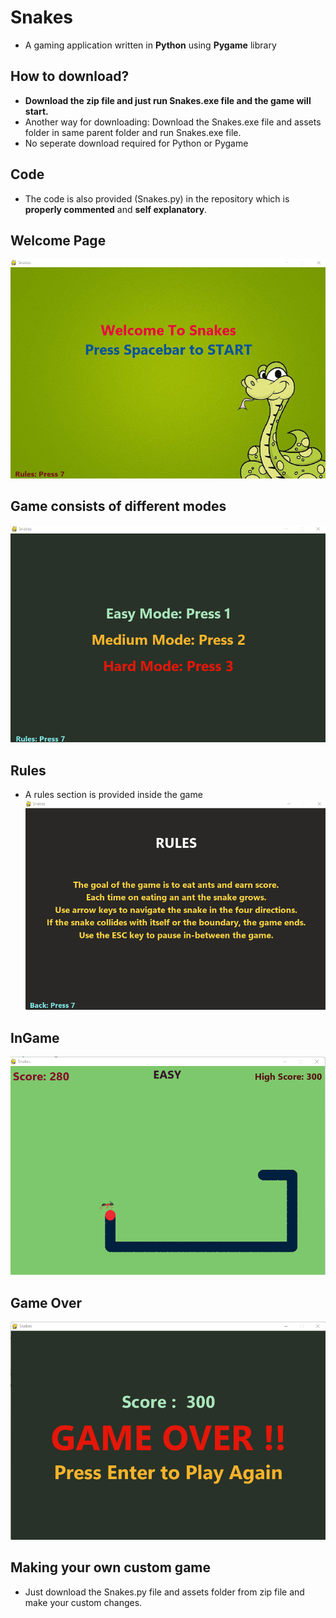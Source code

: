 # Snakes
- A gaming application written in **Python** using **Pygame** library
## How to download?
- **Download the zip file and just run Snakes.exe file and the game will start.**<br/>
- Another way for downloading: Download the Snakes.exe file and assets folder in same parent folder and run Snakes.exe file.
- No seperate download required for Python or Pygame
## Code
- The code is also provided (Snakes.py) in the repository which is **properly commented** and **self explanatory**.
## Welcome Page
![Welcome Image](/Screenshots/Welcome.png)
## Game consists of different modes
![Modes](/Screenshots/Modes.png)
## Rules
- A rules section is provided inside the game
![Rules](/Screenshots/Rules.png)
## InGame
![InGame](/Screenshots/Game_Photo.png)
## Game Over
![Game Over](/Screenshots/Game_Over.png)
## Making your own custom game
- Just download the Snakes.py file and assets folder from zip file and make your custom changes.
